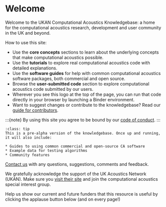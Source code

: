# Welcome 

Welcome to the UKAN Computational Acoustics Knowledgebase: a home for the computational acoustics research, development and user community in the UK and beyond.

How to use this site:

- Use the **core concepts** sections to learn about the underlying concepts that make computational acoustics possible.
- Use the **tutorials** to explore real computational acoustics code with detailed explanations. 
- Use the **software guides** for help with common computational acoustics software packages, both commercial and open source.
- Browse the **user-submitted code** section to explore computational acoustics code submitted by our users.
- Wherever you see this logo <i class="fas fa-rocket"></i> at the top of the page, you can run that code directly in your browser by launching a Binder environment.
- Want to suggest changes or contribute to the knowledgebase? Read our [guide for contributors](about/contribution-guide).

:::{note}
By using this site you agree to be bound by our [code of conduct](about/code-of-conduct).
:::

```{admonition} More content to follow!
:class: tip
This is a pre-alpha version of the knowledgebase. Once up and running, it will also include:

* Guides to using common commercial and open-source CA software
* Example data for testing algorithms
* Community features

```

[Contact us](mailto:ukan.ca.knowledgebase@gmail.com) with any questions, suggestions, comments and feedback.

We gratefully acknowledge the support of the UK Acoustics Network (UKAN). Make sure you [visit their site](https://acoustics.ac.uk/) and join the computational acoustics special interest group.

Help us show our current and future funders that this resource is useful by clicking the applause button below (and on every page!)

<div>
<link rel="stylesheet" href="https://unpkg.com/applause-button/dist/applause-button.css" />
<script src="https://unpkg.com/applause-button/dist/applause-button.js"></script>
<applause-button style="width: 30px; height: 30px;"/>
</div>
